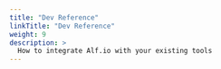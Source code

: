```yaml
---
title: "Dev Reference"
linkTitle: "Dev Reference"
weight: 9
description: >
  How to integrate Alf.io with your existing tools
---
```



